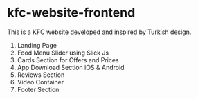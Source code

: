 # kfc-website-frontend
This is a KFC website developed and inspired by Turkish design.

1. Landing Page
2. Food Menu Slider using Slick Js
3. Cards Section for Offers and Prices
4. App Download Section iOS & Android
5. Reviews Section
6. Video Container
7. Footer Section
